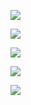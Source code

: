 ![](https://github.com/Stas-inside/Discord_bot-.EXErten/blob/main/Logo%60s/Capture.PNG)


![](https://github.com/Stas-inside/Discord_bot_on_C_Sharp-.EXErten/blob/main/Logo%60s/Token.PNG)


![](https://github.com/Stas-inside/Discord_bot_on_C_Sharp-.EXErten/blob/main/Logo%60s/image1.png)


![](https://github.com/Stas-inside/Discord_bot_on_C_Sharp-.EXErten/blob/main/Logo%60s/image2.png)


![](https://github.com/Stas-inside/Discord_bot_on_C_Sharp-.EXErten/blob/main/Logo%60s/image3.png)

